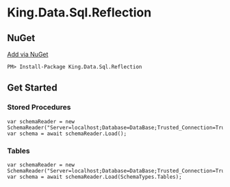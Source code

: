 King.Data.Sql.Reflection
===========

## NuGet
[Add via NuGet](https://www.nuget.org/packages/King.Data.Sql.Reflection)
```
PM> Install-Package King.Data.Sql.Reflection
```

## Get Started
### Stored Procedures
```
var schemaReader = new SchemaReader("Server=localhost;Database=DataBase;Trusted_Connection=True;");
var schema = await schemaReader.Load();
```
### Tables
```
var schemaReader = new SchemaReader("Server=localhost;Database=DataBase;Trusted_Connection=True;");
var schema = await schemaReader.Load(SchemaTypes.Tables);
```